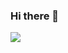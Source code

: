 ### Hi there 👋

<a href="https://vaunt.dev">
  <img align="center" src="https://api.vaunt.dev/entities/jeff1010322/contributions?format=svg" />
</a>

<!--
**jeff1010322/jeff1010322** is a ✨ _special_ ✨ repository because its `README.md` (this file) appears on your GitHub profile.

Here are some ideas to get you started:

- 🔭 I’m currently working on ...
- 🌱 I’m currently learning ...
- 👯 I’m looking to collaborate on ...
- 🤔 I’m looking for help with ...
- 💬 Ask me about ...
- 📫 How to reach me: ...
- 😄 Pronouns: ...
- ⚡ Fun fact: ...
-->

